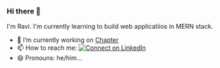### Hi there 👋

I'm Ravi. I'm currently learning to build web applicatiios in MERN stack.

- 🔭 I’m currently working on [Chapter](https://github.com/freeCodeCamp/chapter)
- 📫 How to reach me: [![Connect on LinkedIn](https://img.shields.io/badge/--linkedin?label=LinkedIn&logo=LinkedIn&style=social)](https://www.linkedin.com/in/ravi-chandra-3345144b)
- 😄 Pronouns: he/him...

<!--START_SECTION:activity-->

<!--END_SECTION:activity-->
